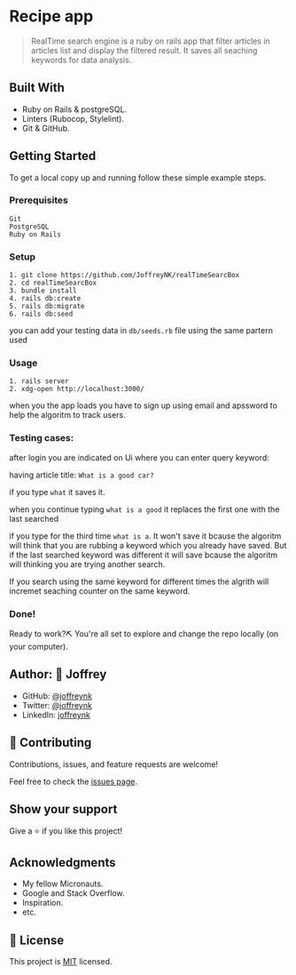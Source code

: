 
# Recipe app

> RealTime search engine is a ruby on rails app that filter articles in articles list and display the filtered result. It saves all seaching keywords for data analysis. 

## Built With

- Ruby on Rails & postgreSQL.
- Linters (Rubocop, Stylelint).
- Git & GitHub.

## Getting Started

To get a local copy up and running follow these simple example steps.

### Prerequisites

    Git
    PostgreSQL
    Ruby on Rails 

### Setup

    1. git clone https://github.com/JoffreyNK/realTimeSearcBox
    2. cd realTimeSearcBox
    3. bundle install
    4. rails db:create
    5. rails db:migrate
    6. rails db:seed

you can add your testing data in ```db/seeds.rb``` file using the same partern used

### Usage

    1. rails server
    2. xdg-open http://localhost:3000/


when you the app loads you have to sign up using email and apssword to help the algoritm to track users. 

### Testing cases:
after login you are indicated on Ui where you can enter query keyword:

having article title: ```What is a good car?```

if you type ```what``` it saves it.

when you continue typing ```what is a good``` it replaces the first one with the last searched

if you type for the third time ```what is a```. It won't save it  bcause the algoritm will think that you are rubbing a keyword which you already have saved. But if the last searched keyword was different it will save bcause the algoritm will thinking you are trying another search.

If you search using the same keyword for different times the algrith will incremet seaching counter on the same keyword.

### Done!

Ready to work?⛏️ You're all set to explore and change the repo locally (on your computer).

## Author: 👤 **Joffrey**

- GitHub: [@joffreynk](https://github.com/joffreynk)
- Twitter: [@joffreynk](https://twitter.com/joffreynk)
- LinkedIn: [joffreynk](https://linkedin.com/in/joffreynk)

## 🤝 Contributing

Contributions, issues, and feature requests are welcome!

Feel free to check the [issues page](../../issues/).

## Show your support

Give a ⭐️ if you like this project!

## Acknowledgments

- My fellow Micronauts.
- Google and Stack Overflow.
- Inspiration.
- etc.

## 📝 License

This project is [MIT](./MIT.md) licensed.
